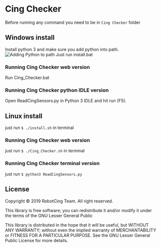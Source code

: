 # Cing Checker
Before running any command you need to be in `Cing Checker` folder 

## Windows install
Install python 3 and make sure you add python into path. ![Adding Python to path](https://datatofish.com/wp-content/uploads/2018/10/0001_add_Python_to_Path.png)
Just run install.bat

### Running Cing Checker web version
Run Cing_Checker.bat

### Running Cing Checker python IDLE version
Open ReadCingSensors.py in Python 3 IDLE and hit run (F5).

## Linux install
just run `$ ./install.sh` in terminal
### Running Cing Checker web version

just run `$ ./Cing_Checker.sh` in terminal


### Running Cing Checker terminal version
just run `$ python3 ReadCingSensors.py`

## License 

Copyright © 2019 RobotCing Team. All right reserved.

This library is free software; you can redistribute it and/or
modify it under the terms of the GNU Lesser General Public

This library is distributed in the hope that it will be useful,
but WITHOUT ANY WARRANTY; without even the implied warranty of
MERCHANTABILITY or FITNESS FOR A PARTICULAR PURPOSE. See the GNU
Lesser General Public License for more details.

